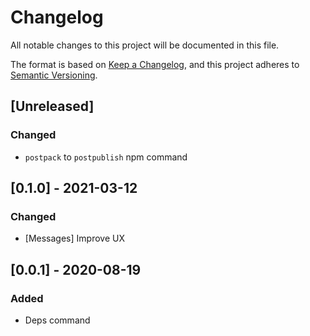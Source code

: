 # Changelog

All notable changes to this project will be documented in this file.

The format is based on [Keep a Changelog](https://keepachangelog.com/en/1.0.0/),
and this project adheres to [Semantic Versioning](https://semver.org/spec/v2.0.0.html).

## [Unreleased]

### Changed

- `postpack` to `postpublish` npm command

## [0.1.0] - 2021-03-12

### Changed

- [Messages] Improve UX

## [0.0.1] - 2020-08-19

### Added

- Deps command
